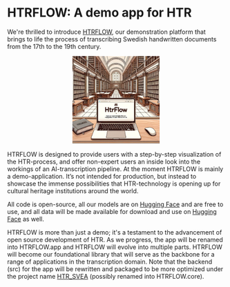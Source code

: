 # HTRFLOW: A demo app for HTR
We're thrilled to introduce  [HTRFLOW](https://huggingface.co/spaces/Riksarkivet/htr_demo), our demonstration platform that brings to life the process of transcribing Swedish handwritten documents from the 17th to the 19th century.

<p align="center">
  <img src="https://github.com/Borg93/htr_gradio_file_placeholder/blob/main/htrflow_background_dalle3.png?raw=true" alt="HTRFLOW Image" width=40%>
</p>

HTRFLOW is designed to provide users with a step-by-step visualization of the HTR-process, and offer non-expert users an inside look into the workings of an AI-transcription pipeline.
At the moment HTRFLOW is mainly a demo-application. It’s not intended for production, but instead to showcase the immense possibilities that HTR-technology is opening up for cultural heritage institutions around the world.

All code is open-source, all our models are on [Hugging Face](https://huggingface.co/collections/Riksarkivet/models-for-handwritten-text-recognition-652692c6871f915e766de688) and are free to use, and all data will be made available for download and use on [Hugging Face](https://huggingface.co/datasets/Riksarkivet/placeholder_htr) as well.

HTRFLOW is more than just a demo; it's a testament to the advancement of open source development of HTR. As we progress, the app will be renamed into HTRFLOW.app and HTRFLOW will evolve into multiple parts. HTRFLOW will become our foundational library that will serve as the backbone for a range of applications in the transcription domain. Note that the backend (src) for the app will be rewritten and packaged to be more optimized under the project name [HTR_SVEA](https://github.com/Borg93/htr_svea) (possibly renamed into HTRFLOW.core).
